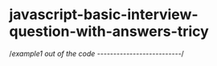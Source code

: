 # javascript-basic-interview-question-with-answers-tricy
/*example1 out of the code --------------------------*/  
    <script>
    greetings();
    var greetings = function() {
        console.log("first greeting");
    };
    greetings();
     function greetings() {
        console.log("second greeting");
    };
    var greetings = function() {
        console.log("third greeting");
    };
    greetings();

    </script>
ouput: is 
    second greeting, 
    first greeting,
    third greeting
 /*example2 out of the code--------------------------*/
 <script>
       greetings();
        var greetings = function() {
            console.log("first greeting");
        };
        greetings();
         function greetings() {
            console.log("second greeting");
        };
        greetings();
  ouput: is 
    second greeting,
    first greeting
    first greeting
  /*example3 out of the code--------------------------*/  
  instead we use let or const it will through syntax error 
    greetings();
  let greetings = function() {
      console.log("first greeting");
  };
  greetings();
   function greetings() {
      console.log("second greeting");
  };
  greetings();
  output:
SyntaxError:
